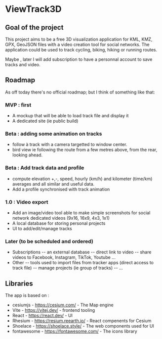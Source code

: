 # ViewTrack3D

## Goal of the project 

This project aims to be a free 3D visualization application for KML, KMZ, GPX, GeoJSON files with a video creation tool for social networks.
The application could be used to track cycling, biking, hiking or running routes.

Maybe , later I will add subscription to have a personnal account to save tracks and video. 

## Roadmap

As off today there's no official roadmap;
 but I think of something like that:

### MVP : first
- A mockup that will be able to load track file and display it
- A dedicated site (ie public build)

### Beta : adding some animation on tracks

- follow à track with a camera targetted to window center.
- bird view ie following the route from a few metres above, from the rear, looking ahead.

### Beta : Add track data and profile

- compute elevation +,-, speed, 
hourly (km/h) and kilometer (time/km) averages and all similar and useful data.
- Add a profile synchronised with track animation

### 1.0 : Video export

- Add an image/video tool able to make simple screenshots for social network dedicated videos (9x16, 16x9, 4x3, 1x1)
- A local database for storing personal projects
- UI to add/edit/manage tracks

### Later (to be scheduled and ordered)

- Subscriptions 
-- an external database
-- direct link to video
-- share videos to Facebook, Instagram, TikTok, Youtube ...
- Other
-- tools used to import files from tracker apps (direct access to track file) 
-- manage projects (ie group of tracks)
-- ...

## Libraries

The app is based on :

* cesiumjs - https://cesium.com/ - The Map engine
* Vite -  https://vitej.dev/ - frontend tooling
* React - https://react.dev/ - UI
* Rhesium - https://resium.reearth.io/ - React compenents for Cesium
* Shoelace - https://shoelace.style/ - The web components used for UI
* fontawesome - https://fontawesome.com/ - The icons library

